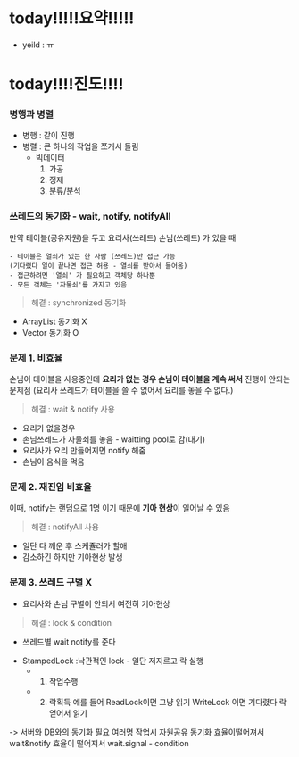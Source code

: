 # today!!!!!요약!!!!!
- yeild : ㅠ

# today!!!!진도!!!!

### 병행과 병렬
- 병행 : 같이 진행
- 병렬 : 큰 하나의 작업을 쪼개서 돌림
	- 빅데이터 
		1. 가공
		2. 정제
		3. 분류/분석

### 쓰레드의 동기화 - wait, notify, notifyAll

만약 테이블(공유자원)을 두고 요리사(쓰레드) 손님(쓰레드) 가 있을 때
```
- 테이블은 열쇠가 있는 한 사람 (쓰레드)만 접근 가능
(기다렸다 일이 끝나면 접근 허용 - 열쇠를 받아서 들어옴)
- 접근하려면 '열쇠' 가 필요하고 객체당 하나뿐
- 모든 객체는 '자물쇠'를 가지고 있음
```			

> 해결 : synchronized  동기화

-  ArrayList 동기화 X
- Vector 동기화 O


### 문제 1. 비효율
손님이 테이블을 사용중인데 **요리가 없는 경우 
손님이 테이블을 계속 써서** 진행이 안되는 문제점
(요리사 쓰레드가 테이블을 쓸 수 없어서 요리를 놓을 수 없다.)



> 해결 : wait & notify 사용

- 요리가 없을경우
- 손님쓰레드가 자물쇠를 놓음 - waitting pool로 감(대기)
- 요리사가 요리 만들어지면 notify 해줌
- 손님이 음식을 먹음

### 문제 2. 재진입 비효율

이때, notify는 랜덤으로 1명
이기 때문에 **기아 현상**이 일어날 수 있음

> 해결 : notifyAll 사용 

- 일단 다 깨운 후 스케쥴러가 할애
- 감소하긴 하지만 기아현상 발생



### 문제 3. 쓰레드 구별 X

- 요리사와 손님 구별이 안되서 여전히 기아현상


> 해결 : lock & condition

- 쓰레드별 wait notify를 준다

* StampedLock :낙관적인 lock - 일단 저지르고 락 실행
	* 1. 작업수행
	* 2. 락획득
예를 들어
	ReadLock이면 그냥 읽기
	WriteLock 이면 기다렸다 락얻어서 읽기

-> 서버와 DB와의 동기화 필요
여러명 작업시 자원공유 동기화
효율이떨어져서 wait&notify
효율이 떨어져서 wait.signal - condition
<!--stackedit_data:
eyJoaXN0b3J5IjpbLTE3NDA5NDg0MzYsLTk5NzkxOTg5NCwtMT
AxMDM1ODY2NiwxODc3NDE0M119
-->